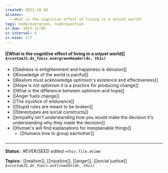 ```yaml
---
created: 2021-10-18
aliases:
  - What is the cognitive effect of living in a unjust world?
tags: node/evergreen, node/question
sr-due: 2021-11-06
sr-interval: 4
sr-ease: 217
---
```

#### [[What is the cognitive effect of living in a unjust world]] `$=customJS.dv_funcs.evergreenHeader(dv, this)`

- [[Sadness is enlightenment and happiness is delusion]]
- [[Knowledge of the world is painful]]
- [[Realism must acknowledge optimism's existence and effectiveness]]
- [[Hope is not optimism it is a practice for producing change]]
- [[What is the difference between optimism and hope]]
- [[Anger fuels change]]
- [[The injustice of endurance]]
- [[Stupid rules are meant to be broken]]
- [[Stereotypes are social constructs]]
- [[empathy isn't understanding how you would make the decision it's understanding why they made the decision]]
- [[Human's will find explanations for inexplainable things]]
	- [[Humans love to group eachother]]

### <hr class="footnote"/>

**Status**:: #EVER/SEED
*edited `=this.file.mtime`*

**Topics**:: [[realism]], [[injustice]], [[anger]], [[social justice]]
*`$=customJS.dv_funcs.outlinedIn(dv, this)`*


